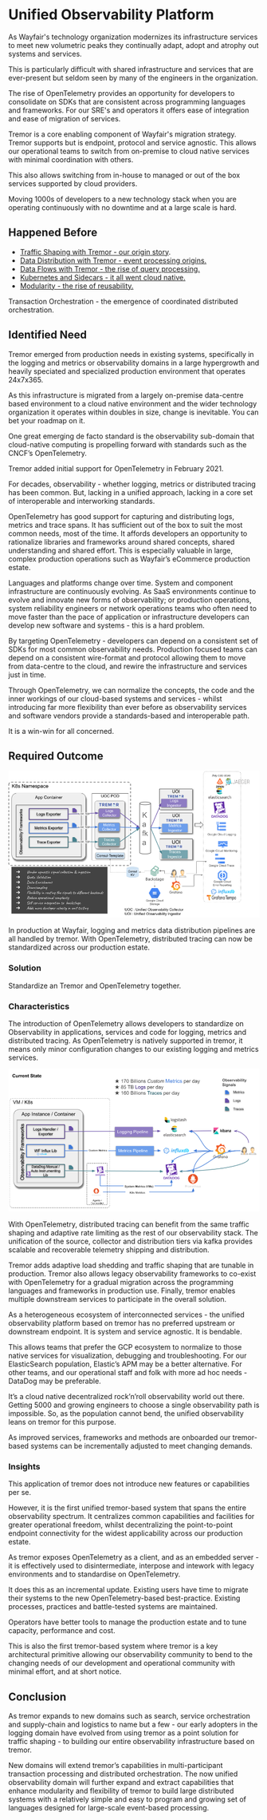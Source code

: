 # Unified Observability Platform

As Wayfair's technology organization modernizes its infrastructure services to meet
new volumetric peaks they continually adapt, adopt and atrophy out systems and services.

This is particularly difficult with shared infrastructure and services that are ever-present
but seldom seen by many of the engineers in the organization.

The rise of OpenTelemetry provides an opportunity for developers to consolidate on SDKs that
are consistent across programming languages and frameworks. For our SRE's and operators it
offers ease of integration and ease of migration of services.

Tremor is a core enabling component of Wayfair's migration strategy. Tremor supports
but is endpoint, protocol and service agnostic. This allows our operational teams to
switch from on-premise to cloud native services with minimal coordination with others.

This also allows switching from in-house to managed or out of the box services supported
by cloud providers.

Moving 1000s of developers to a new technology stack when you are operating continuously
with no downtime and at a large scale is hard.

## Happened Before

* [Traffic Shaping with Tremor - our origin story](./traffic-shaping).
* [Data Distribution with Tremor - event processing origins.](./data-distribution)
* [Data Flows with Tremor - the rise of query processing.](./data-flow)
* [Kubernetes and Sidecars - it all went cloud native.](./kubernetes-sidecars)
* [Modularity - the rise of reusability.](./modularity)

Transaction Orchestration - the emergence of coordinated distributed
orchestration.

## Identified Need

Tremor emerged from production needs in existing systems, specifically
in the logging and metrics or observability domains in a large
hypergrowth and heavily speciated and specialized production environment
that operates 24x7x365.

As this infrastructure is migrated from a largely on-premise data-centre
based environment to a cloud native environment and the wider technology
organization it operates within doubles in size, change is inevitable.
You can bet your roadmap on it.

One great emerging de facto standard is the observability sub-domain
that cloud-native computing is propelling forward with standards such as
the CNCF’s OpenTelemetry.

Tremor added initial support for OpenTelemetry in February 2021.  
  
For decades, observability - whether logging, metrics or distributed
tracing has been common. But, lacking in a unified approach, lacking in
a core set of interoperable and interworking standards.

OpenTelemetry has good support for capturing and distributing logs,
metrics and trace spans. It has sufficient out of the box to suit the
most common needs, most of the time. It affords developers an
opportunity to rationalize libraries and frameworks around shared
concepts, shared understanding and shared effort. This is especially
valuable in large, complex production operations such as Wayfair’s
eCommerce production estate.

Languages and platforms change over time. System and component
infrastructure are continuously evolving. As SaaS environments continue
to evolve and innovate new forms of observability; or production
operations, system reliability engineers or network operations teams who
often need to move faster than the pace of application or infrastructure
developers can develop new software and systems - this is a hard
problem.

By targeting OpenTelemetry - developers can depend on a consistent set
of SDKs for most common observability needs. Production focused teams
can depend on a consistent wire-format and protocol allowing them to
move from data-centre to the cloud, and rewire the infrastructure and
services just in time.  
  
Through OpenTelemetry, we can normalize the concepts, the code and the
inner workings of our cloud-based systems and services - whilst
introducing far more flexibility than ever before as observability
services and software vendors provide a standards-based and
interoperable path.  
  
It is a win-win for all concerned.

## Required Outcome

![High level architecture - current system](./media/uop/image1.png)

In production at Wayfair, logging and metrics data distribution
pipelines are all handled by tremor. With OpenTelemetry, distributed
tracing can now be standardized across our production estate.

### Solution

Standardize an Tremor and OpenTelemetry together.

### Characteristics

The introduction of OpenTelemetry allows developers to standardize on
Observability in applications, services and code for logging, metrics
and distributed tracing. As OpenTelemetry is natively supported in
tremor, it means only minor configuration changes to our existing
logging and metrics services.

![The new OpenTelemetry normal](./media/uop/image2.png)

With OpenTelemetry, distributed tracing can benefit from the same
traffic shaping and adaptive rate limiting as the rest of our
observability stack. The unification of the source, collector and
distribution tiers via kafka provides scalable and recoverable telemetry
shipping and distribution.

Tremor adds adaptive load shedding and traffic shaping that are tunable
in production. Tremor also allows legacy observability frameworks to
co-exist with OpenTelemetry for a gradual migration across the
programming languages and frameworks in production use. Finally, tremor
enables multiple downstream services to participate in the overall
solution.

As a heterogeneous ecosystem of interconnected services - the unified
observability platform based on tremor has no preferred upstream or
downstream endpoint. It is system and service agnostic. It is
bendable.  
  
This allows teams that prefer the GCP ecosystem to normalize to those
native services for visualization, debugging and troubleshooting. For
our ElasticSearch population, Elastic’s APM may be a better alternative.
For other teams, and our operational staff and folk with more ad hoc
needs - DataDog may be preferable.

It’s a cloud native decentralized rock’n’roll observability world out
there. Getting 5000 and growing engineers to choose a single
observability path is impossible. So, as the population cannot bend, the
unified observability leans on tremor for this purpose.

As improved services, frameworks and methods are onboarded our
tremor-based systems can be incrementally adjusted to meet changing
demands.

### Insights

This application of tremor does not introduce new features or
capabilities per se.

However, it is the first unified tremor-based system that spans the
entire observability spectrum. It centralizes common capabilities and
facilities for greater operational freedom, whilst decentralizing the
point-to-point endpoint connectivity for the widest applicability across
our production estate.

As tremor exposes OpenTelemetry as a client, and as an embedded server -
it is effectively used to disintermediate, interpose and intework with
legacy environments and to standardise on OpenTelemetry.  
  
It does this as an incremental update. Existing users have time to
migrate their systems to the new OpenTelemetry-based best-practice.
Existing processes, practices and battle-tested systems are
maintained.  
  
Operators have better tools to manage the production estate and to tune
capacity, performance and cost.

This is also the first tremor-based system where tremor is a key
architectural primitive allowing our observability community to
bend to the changing needs of our development and operational community
with minimal effort, and at short notice.

## Conclusion

As tremor expands to new domains such as search, service orchestration
and supply-chain and logistics to name but a few - our early adopters in
the logging domain have evolved from using tremor as a point solution
for traffic shaping - to building our entire observability
infrastructure based on tremor.  
  
New domains will extend tremor’s capabilities in multi-participant
transaction processing and distributed orchestration. The now unified
observability domain will further expand and extract capabilities that
enhance modularity and flexibility of tremor to build large distributed
systems with a relatively simple and easy to program and growing set of
languages designed for large-scale event-based processing.
